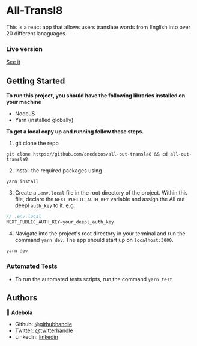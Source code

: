 # All-Transl8

This is a react app that allows users translate words from English into over 20 different lanaguages. 

### Live version

[See it](https://all-out-transla8.vercel.com)

## Getting Started

**To run this project, you should have the following libraries installed on your machine**
- NodeJS
- Yarn (installed globally)

**To get a local copy up and running follow these steps.**

1. git clone the repo

```
git clone https://github.com/onedebos/all-out-transla8 && cd all-out-transla8
```

2. Install the required packages using

```
yarn install
```

3.  Create a `.env.local` file in the root directory of the project. Within this file, declare the `NEXT_PUBLIC_AUTH_KEY` variable and assign the All out deepl `auth_key` to it. e.g:
```js
// .env.local
NEXT_PUBLIC_AUTH_KEY=your_deepl_auth_key
```

4. Navigate into the project's root directory in your terminal and run the command `yarn dev`. The app should start up on `localhost:3000`.

```
yarn dev
```

### Automated Tests

- To run the automated tests scripts, run the command `yarn test`

## Authors

👤 **Adebola**

- Github: [@githubhandle](https://github.com/onedebos)
- Twitter: [@twitterhandle](https://twitter.com/debosthefirst)
- Linkedin: [linkedin](https://www.linkedin.com/in/adebola-niran/)
